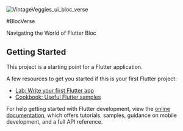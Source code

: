 ![VintageVeggies_ui_bloc_verse](https://github.com/0xAdiyat/BlocVerse/assets/67780459/53d52783-ba7e-4103-a947-233f85920b15)

#BlocVerse

Navigating the World of Flutter Bloc

## Getting Started

This project is a starting point for a Flutter application.

A few resources to get you started if this is your first Flutter project:

- [Lab: Write your first Flutter app](https://docs.flutter.dev/get-started/codelab)
- [Cookbook: Useful Flutter samples](https://docs.flutter.dev/cookbook)

For help getting started with Flutter development, view the
[online documentation](https://docs.flutter.dev/), which offers tutorials,
samples, guidance on mobile development, and a full API reference.
